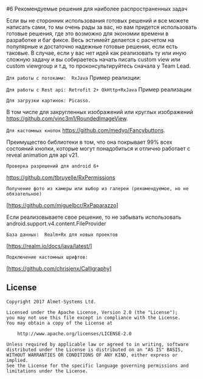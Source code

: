 #6 Рекомендуемые решения для наиболее распространенных задач

Если вы не сторонник использования готовых решений и все можете написать сами, то мы очень рады за вас, но вам придется использовать готовые решения, где это возможно для экономии времени в разработке и баг фиксе. Весь эстимейт делается с расчетом на популярные и достаточно надежные готовые решения, если есть таковые. В случае, если у вас нет идей как реализовать ту или иную сложную задачу и вы собираетесь начать писать custom view или custom viewgroup и т.д, то проконсультируйтесь сначала у Team Lead. 

`Для работы с потоками:  RxJava`
Пример реализции:

`Для работы с Rest api: Retrofit 2+ OkHttp+RxJava`
Пример реализации

`Для загрузки картинок: Picasso.`

В том числе для закругленных изображений или круглых изображений https://github.com/vinc3m1/RoundedImageView.  

`Для кастомных кнопок`
https://github.com/medyo/Fancybuttons.

Преимущество библиотеки в том, что она покрывает 99% всех состояний кнопки, которые могут понадобиться и отлично работает с reveal animation для api v21. 

`Проверка разрешений для android 6+`

https://github.com/tbruyelle/RxPermissions 



`Получение фото из камеры или выбор из галереи (рекомендуемое, но не обязательное)`

[https://github.com/miguelbcr/RxPaparazzo]

Если реализовываете свое решение, то не забывать использовать android.support.v4.content.FileProvider




`База данных:  Realm+Rx для новых проектов`

[https://realm.io/docs/java/latest/]




`Подключение кастомных шрифтов:`

[https://github.com/chrisjenx/Calligraphy]

## License

```
Copyright 2017 Almet-Systems Ltd.

Licensed under the Apache License, Version 2.0 (the "License");
you may not use this file except in compliance with the License.
You may obtain a copy of the License at

    http://www.apache.org/licenses/LICENSE-2.0

Unless required by applicable law or agreed to in writing, software
distributed under the License is distributed on an "AS IS" BASIS,
WITHOUT WARRANTIES OR CONDITIONS OF ANY KIND, either express or implied.
See the License for the specific language governing permissions and
limitations under the License.
```
